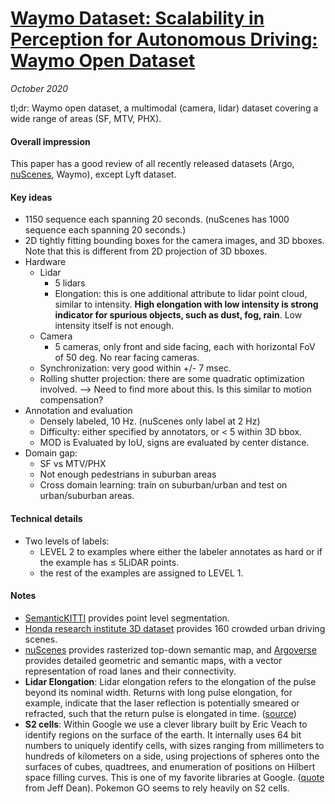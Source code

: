 # [Waymo Dataset: Scalability in Perception for Autonomous Driving: Waymo Open Dataset](https://arxiv.org/abs/1912.04838)

_October 2020_

tl;dr: Waymo open dataset, a multimodal (camera, lidar) dataset covering a wide range of areas (SF, MTV, PHX).

#### Overall impression
This paper has a good review of all recently released datasets (Argo, [nuScenes](nuscenes.md), Waymo), except Lyft dataset.

#### Key ideas
- 1150 sequence each spanning 20 seconds. (nuScenes has 1000 sequence each spanning 20 seconds.)
- 2D tightly fitting bounding boxes for the camera images, and 3D bboxes. Note that this is different from 2D projection of 3D bboxes. 
- Hardware
	- Lidar
		- 5 lidars
		- Elongation: this is one additional attribute to lidar point cloud, similar to intensity. **High elongation with low intensity is strong indicator for spurious objects, such as dust, fog, rain**. Low intensity itself is not enough. 
	- Camera
		- 5 cameras, only front and side facing, each with horizontal FoV of 50 deg. No rear facing cameras. 
	- Synchronization: very good within +/- 7 msec. 
	- Rolling shutter projection: there are some quadratic optimization involved. --> Need to find more about this. Is this similar to motion compensation?
- Annotation and evaluation
	- Densely labeled, 10 Hz. (nuScenes only label at 2 Hz)
	- Difficulty: either specified by annotators, or < 5 within 3D bbox.
	- MOD is Evaluated by IoU, signs are evaluated by center distance. 
- Domain gap:
	- SF vs MTV/PHX
	- Not enough pedestrians in suburban areas
	- Cross domain learning: train on suburban/urban and test on urban/suburban areas. 
	
#### Technical details
- Two levels of labels: 
	- LEVEL 2 to examples where either the labeler annotates as hard or if the example has ≤ 5LiDAR points. 
	- the rest of the examples are assigned to LEVEL 1.

#### Notes
- [SemanticKITTI](semantic_kitti.md) provides point level segmentation.
- [Honda research institute 3D dataset](h3d.md) provides 160 crowded urban driving scenes. 
- [nuScenes](nuscenes.md) provides rasterized top-down semantic map, and [Argoverse](argoverse.md) provides detailed geometric and semantic maps, with a vector representation of road lanes and their connectivity.
- **Lidar Elongation**: Lidar elongation refers to the elongation of the pulse beyond its nominal width. Returns with long pulse elongation, for example, indicate that the laser reflection is potentially smeared or refracted, such that the return pulse is elongated in time. ([source](https://waymo.com/open/data/))
- **S2 cells**: Within Google we use a clever library built by Eric Veach to identify regions on the surface of the earth. It internally uses 64 bit numbers to uniquely identify cells, with sizes ranging from millimeters to hundreds of kilometers on a side, using projections of spheres onto the surfaces of cubes, quadtrees, and enumeration of positions on Hilbert space filling curves. This is one of my favorite libraries at Google. ([quote](https://pokemongohub.net/post/article/comprehensive-guide-s2-cells-pokemon-go/) from Jeff Dean). Pokemon GO seems to rely heavily on S2 cells. 